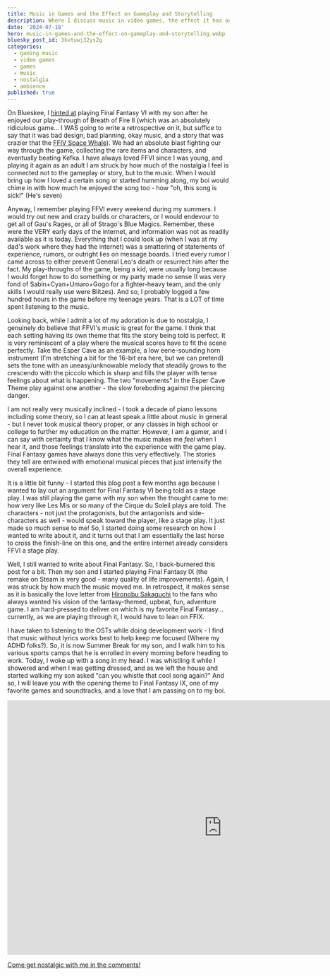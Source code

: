 ```yaml
---
title: Music in Games and the Effect on Gameplay and Storytelling
description: Where I discuss music in video games, the effect it has on the player, and the nostalgia it evokes.
date: '2024-07-18'
hero: music-in-games-and-the-effect-on-gameplay-and-storytelling.webp
bluesky_post_id: 3kvtuwj32ys2g
categories:
  - gaming music
  - video games
  - games
  - music
  - nostalgia
  - ambience
published: true
---
```


On Blueskee, I [hinted at](https://bsky.app/profile/teamclerks.net/post/3ksq5rlzlx22m) playing Final Fantasy VI with my son after he enjoyed our play-through of Breath of Fire II (which was an absolutely ridiculous game... I WAS going to write a retrospective on it, but suffice to say that it was bad design, bad planning, okay music, and a story that was crazier that the [FFIV Space Whale](https://uca1474beb74928ad72d31c1a627.previews.dropboxusercontent.com/p/thumb/ACUZkCeIsWWUCRwkl5izpbChjVrtI39Y4SGI9rSabRkiQroSdoA_kAK3v3NdAJKTK2PvXOrCG64PlAsU-djIFWtyOCl8Y6lIK6x09Z4Pdc0omvfbt93WBwh8jKy5xrSYjy9BL6Moy71BTafEuexZXd0oHa5RICDBq7KJjTDQVh78PSQc67pOu8WDdqEA9NXLlH7Byzg8i6hDktDn22y0lcWSA_-s7TtIHvUwYyaj3_7bhP30BaxDqbA7K4za-v5TEaOOr3Y08BnmGZ9fY6iNNDSqReDLc4VQNeE3za1zML_T827CSVrLXkWNfKYGKaj7BToo5lT0_YcHws8hcdiqpNFbzODYPK4f4Wn0zhk39Jd-l3Gwu5kE7oErDFux3GNRDSA/p.jpeg?is_prewarmed=true)). We had an absolute blast fighting our way through the game, collecting the rare items and characters, and eventually beating Kefka. I have always loved FFVI since I was young, and playing it again as an adult I am struck by how much of the nostalgia I feel is connected not to the gameplay or story, but to the music. When I would bring up how I loved a certain song or started humming along, my boi would chime in with how much he enjoyed the song too - how "oh, this song is sick!" (He's seven)

Anyway, I remember playing FFVI every weekend during my summers. I would try out new and crazy builds or characters, or I would endevour to get all of Gau's Rages, or all of Strago's Blue Magics. Remember, these were the VERY early days of the internet, and information was not as readily available as it is today. Everything that I could look up (when I was at my dad's work where they had the internet) was a smattering of statements of experience, rumors, or outright lies on message boards. I tried every rumor I came across to either prevent General Leo's death or resurrect him after the fact. My play-throughs of the game, being a kid, were usually long because I would forget how to do something or my party made no sense (I was very fond of Sabin+Cyan+Umaro+Gogo for a fighter-heavy team, and the only skills I would really use were Blitzes). And so, I probably logged a few hundred hours in the game before my teenage years. That is a LOT of time spent listening to the music.

Looking back, while I admit a lot of my adoration is due to nostalgia, I genuinely do believe that FFVI's music is great for the game. I think that each setting having its own theme that fits the story being told is perfect. It is very reminiscent of a play where the musical scores have to fit the scene perfectly. Take the Esper Cave as an example, a low eerie-sounding horn instrument (I'm stretching a bit for the 16-bit era here, but we can pretend) sets the tone with an uneasy/unknowable melody that steadily grows to the crescendo with the piccolo which is sharp and fills the player with tense feelings about what is happening. The two "movements" in the Esper Cave Theme play against one another - the slow foreboding against the piercing danger.

I am not really very musically inclined - I took a decade of piano lessons including some theory, so I can at least speak a little about music in general - but I never took musical theory proper, or any classes in high school or college to further my education on the matter. However, I am a gamer, and I can say with certainty that I know what the music makes me _feel_ when I hear it, and those feelings translate into the experience with the game play. Final Fantasy games have always done this very effectively. The stories they tell are entwined with emotional musical pieces that just intensify the overall experience.

It is a little bit funny - I started this blog post a few months ago because I wanted to lay out an argument for Final Fantasy VI being told as a stage play. I was still playing the game with my son when the thought came to me: how very like Les Mis or so many of the Cirque du Soleil plays are told. The characters - not just the protagonists, but the antagonists and side-characters as well - would speak toward the player, like a stage play. It just made so much sense to me! So, I started doing some research on how I wanted to write about it, and it turns out that I am essentially the last horse to cross the finish-line on this one, and the entire internet already considers FFVI a stage play.

Well, I still wanted to write about Final Fantasy. So, I back-burnered this post for a bit. Then my son and I started playing Final Fantasy IX (the remake on Steam is very good - many quality of life improvements). Again, I was struck by how much the music moved me. In retrospect, it makes sense as it is basically the love letter from [Hironobu Sakaguchi](https://en.wikipedia.org/wiki/Final_Fantasy_IX) to the fans who always wanted his vision of the fantasy-themed, upbeat, fun, adventure game. I am hard-pressed to deliver on which is my favorite Final Fantasy... currently, as we are playing through it, I would have to lean on FFIX.

I have taken to listening to the OSTs while doing development work - I find that music without lyrics works best to help keep me focused (Where my ADHD folks?). So, it is now Summer Break for my son, and I walk him to his various sports camps that he is enrolled in every morning before heading to work. Today, I woke up with a song in my head. I was whistling it while I showered and when I was getting dressed, and as we left the house and started walking my son asked "can you whistle that cool song again?" And so, I will leave you with the opening theme to Final Fantasy IX, one of my favorite games and soundtracks, and a love that I am passing on to my boi.

<iframe height="576" width="972![](https://blog-teamclerks-net-images.s3.amazonaws.com/b0222421-cbae-4414-b6d0-bdd900ee6836.webp)" src="https://www.youtube.com/embed/BC7Gj3ecB-g" title="Final Fantasy IX (Opening in HD)" frameborder="0" allow="accelerometer; autoplay; clipboard-write; encrypted-media; gyroscope; picture-in-picture; web-share" referrerpolicy="strict-origin-when-cross-origin" allowfullscreen></iframe>

[Come get nostalgic with me in the comments!](https://bsky.app/profile/teamclerks.net/post/3kvtuwj32ys2g)
